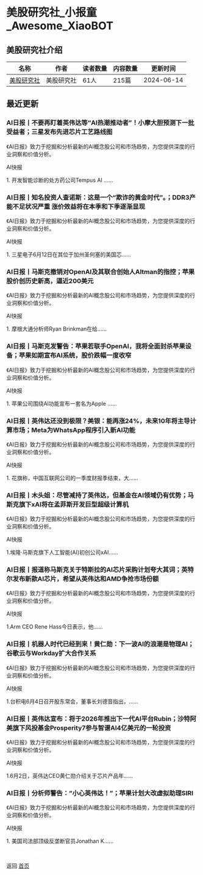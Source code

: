 # 美股研究社_小报童_Awesome_XiaoBOT

## 美股研究社介绍
>   
  


|名称|作者|读者数量|内容数量|更新时间|
|---|---|---|---|---|
|[美股研究社](https://xiaobot.net/p/meigushe?refer=0b133df9-27dc-423b-8101-639049001c13)|美股研究社|61人|215篇|2024-06-14|

## 最近更新
### AI日报丨不要再盯着英伟达等“AI热潮推动者”！小摩大胆预测下一批受益者；三星发布先进芯片工艺路线图

《AI日报》致力于挖掘和分析最新的AI概念股公司和市场趋势，为您提供深度的行业洞察和价值分析。

AI快报

1\. 开发智能诊断的处方药公司Tempus AI ......

### AI日报丨知名投资人查诺斯：这是一个“欺诈的黄金时代”。；DDR3产能不足状况严重 涨价效益将在本季和下季逐渐显现

《AI日报》致力于挖掘和分析最新的AI概念股公司和市场趋势，为您提供深度的行业洞察和价值分析。

AI快报

1\. 三星电子6月12日在其位于加州圣何塞的美国芯......

### AI日报丨马斯克撤销对OpenAI及其联合创始人Altman的指控；苹果股价创历史新高，逼近200美元

《AI日报》致力于挖掘和分析最新的AI概念股公司和市场趋势，为您提供深度的行业洞察和价值分析。

AI快报

1\. 摩根大通分析师Ryan Brinkman在给......

### AI日报丨马斯克发警告：苹果若联手OpenAI，我将全面封杀苹果设备；苹果如期宣布AI系统，股价跌幅一度收窄

《AI日报》致力于挖掘和分析最新的AI概念股公司和市场趋势，为您提供深度的行业洞察和价值分析。

AI快报

1\. 苹果公司围绕AI功能宣布一套名为Apple ......

### AI日报丨英伟达还没到极限？美银：能再涨24%，未来10年将主导计算市场；Meta为WhatsApp程序引入新AI功能

《AI日报》致力于挖掘和分析最新的AI概念股公司和市场趋势，为您提供深度的行业洞察和价值分析。

AI快报

1\. 花旗称，中国互联网公司的一季度财报季结束，大......

### AI日报丨木头姐：尽管减持了英伟达，但基金在AI领域仍有优势；马斯克旗下xAI将在孟菲斯开发巨型超级计算机

《AI日报》致力于挖掘和分析最新的AI概念股公司和市场趋势，为您提供深度的行业洞察和价值分析。

AI快报

1.埃隆·马斯克旗下人工智能(AI)初创公司xAI......

### AI日报丨报道称马斯克关于特斯拉的AI芯片采购计划夸大其词；英特尔发布新款AI芯片，希望从英伟达和AMD争抢市场份额

《AI日报》致力于挖掘和分析最新的AI概念股公司和市场趋势，为您提供深度的行业洞察和价值分析。

AI快报

1.Arm CEO Rene Hass今日表示，他......

### AI日报丨机器人时代已经到来！黄仁勋：下一波AI的浪潮是物理AI；谷歌云与Workday扩大合作关系

《AI日报》致力于挖掘和分析最新的AI概念股公司和市场趋势，为您提供深度的行业洞察和价值分析。

AI快报

1.台积电6月4日召开股东常会，董事长刘德音指出，......

### AI日报丨英伟达宣布：将于2026年推出下一代AI平台Rubin；沙特阿美旗下风投基金Prosperity7参与智谱AI4亿美元的一轮投资

《AI日报》致力于挖掘和分析最新的AI概念股公司和市场趋势，为您提供深度的行业洞察和价值分析。

AI快报

1.6月2日，英伟达CEO黄仁勋介绍关于芯片产品年......

### AI日报丨分析师警告：“小心英伟达！”；苹果计划大改虚拟助理SIRI

《AI日报》致力于挖掘和分析最新的AI概念股公司和市场趋势，为您提供深度的行业洞察和价值分析。

AI快报

1\. 美国司法部顶级反垄断官员Jonathan K......


<a href="https://github.com/Reno9527/awesome-xiaobot" style="color: white; text-decoration: none;">awesome-xiaobot</a>

返回 [首页](../README.md)
